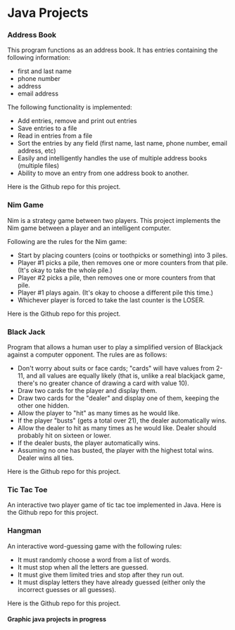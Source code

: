 # Java Projects

### Address Book
This program functions as an address book. It has entries containing the following information: 
- first and last name
- phone number
- address
- email address

The following functionality is implemented:
- Add entries, remove and print out entries
- Save entries to a file
- Read in entries from a file 
- Sort the entries by any field (first name, last name, phone number, email address, etc)
- Easily and intelligently handles the use of multiple address books (multiple files)
- Ability to move an entry from one address book to another.

Here is the Github repo for this project.

### Nim Game
Nim is a strategy game between two players. This project implements the Nim game between a player and an intelligent computer.

Following are the rules for the Nim game:
- Start by placing counters (coins or toothpicks or something) into 3 piles.
- Player #1 picks a pile, then removes one or more counters from that pile. (It's okay to take the whole pile.)
- Player #2 picks a pile, then removes one or more counters from that pile.
- Player #1 plays again. (It's okay to choose a different pile this time.)
- Whichever player is forced to take the last counter is the LOSER.

Here is the Github repo for this project.

### Black Jack
Program that allows a human user to play a simplified version of Blackjack against a computer opponent. The rules are as follows:

- Don't worry about suits or face cards; "cards" will have values from 2-11, and all values are equally likely (that is, unlike a real blackjack game, there's no greater chance of drawing a card with value 10).
- Draw two cards for the player and display them.
- Draw two cards for the "dealer" and display one of them, keeping the other one hidden.
- Allow the player to "hit" as many times as he would like.
- If the player "busts" (gets a total over 21), the dealer automatically wins.
- Allow the dealer to hit as many times as he would like. Dealer should probably hit on sixteen or lower.
- If the dealer busts, the player automatically wins.
- Assuming no one has busted, the player with the highest total wins. Dealer wins all ties.

Here is the Github repo for this project.

### Tic Tac Toe
An interactive two player game of tic tac toe implemented in Java.
Here is the Github repo for this project.

### Hangman
An interactive word-guessing game with the following rules:
- It must randomly choose a word from a list of words.
- It must stop when all the letters are guessed.
- It must give them limited tries and stop after they run out.
- It must display letters they have already guessed (either only the incorrect guesses or all guesses).

Here is the Github repo for this project.

#### Graphic java projects in progress
